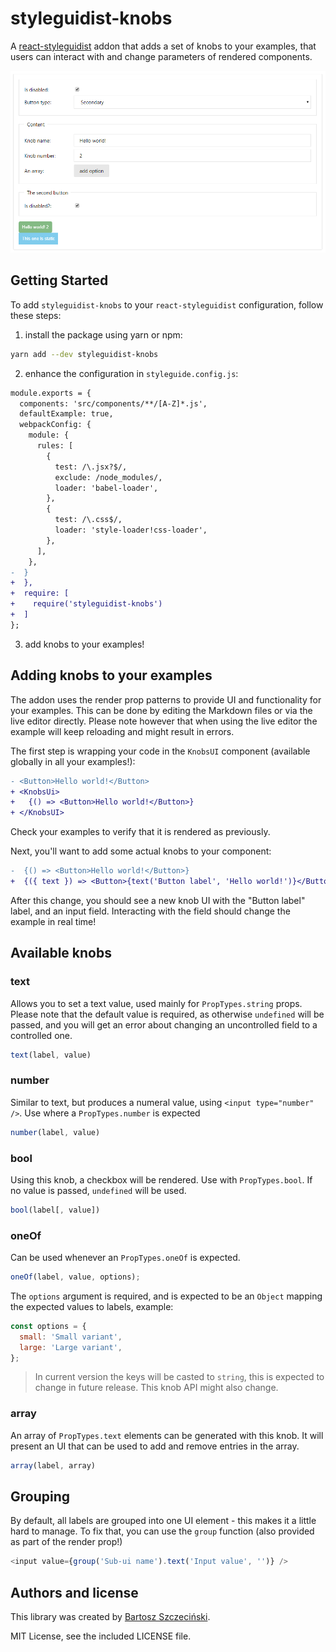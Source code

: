 # styleguidist-knobs

A [react-styleguidist](https://github.com/styleguidist/react-styleguidist/) addon that adds a set of knobs to your examples, that users can interact with and change parameters of rendered components.

![Demo](demo.png)

## Getting Started

To add `styleguidist-knobs` to your `react-styleguidist` configuration, follow these steps:

1. install the package using yarn or npm:

  ```bash
  yarn add --dev styleguidist-knobs
  ```

2. enhance the configuration in `styleguide.config.js`:

  ```diff
  module.exports = {
    components: 'src/components/**/[A-Z]*.js',
    defaultExample: true,
    webpackConfig: {
      module: {
        rules: [
          {
            test: /\.jsx?$/,
            exclude: /node_modules/,
            loader: 'babel-loader',
          },
          {
            test: /\.css$/,
            loader: 'style-loader!css-loader',
          },
        ],
      },
  -  }
  +  },
  +  require: [
  +    require('styleguidist-knobs')
  +  ]    
  };
  ```

3. add knobs to your examples!

## Adding knobs to your examples

The addon uses the render prop patterns to provide UI and functionality for your examples. This can be done by editing the Markdown files or via the live editor directly. Please note however that when using the live editor the example will keep reloading and might result in errors.

The first step is wrapping your code in the `KnobsUI` component (available globally in all your examples!):

```diff
- <Button>Hello world!</Button>
+ <KnobsUi>
+   {() => <Button>Hello world!</Button>}
+ </KnobsUI>
```

Check your examples to verify that it is rendered as previously.

Next, you'll want to add some actual knobs to your component:

```diff
-  {() => <Button>Hello world!</Button>}
+  {({ text }) => <Button>{text('Button label', 'Hello world!')}</Button>}
```

After this change, you should see a new knob UI with the "Button label" label, and an input field. Interacting with the field should change the example in real time!

## Available knobs

### text

Allows you to set a text value, used mainly for `PropTypes.string` props. Please note that the default value is required, as otherwise `undefined` will be passed, and you will get an error about changing an uncontrolled field to a controlled one.

```js
text(label, value)
```

### number

Similar to text, but produces a numeral value, using `<input type="number" />`. Use where a `PropTypes.number` is expected

```js
number(label, value)
```

### bool

Using this knob, a checkbox will be rendered. Use with `PropTypes.bool`. If no value is passed, `undefined` will be used.

```js
bool(label[, value])
```

### oneOf

Can be used whenever an `PropTypes.oneOf` is expected. 

```js
oneOf(label, value, options);
```

The `options` argument is required, and is expected to be an `Object` mapping the expected values to labels, example:

```js
const options = {
  small: 'Small variant',
  large: 'Large variant',
};
```

> In current version the keys will be casted to `string`, this is expected to change in future release. This knob API might also change.

### array

An array of `PropTypes.text` elements can be generated with this knob. It will present an UI that can be used to add and remove entries in the array.

```js
array(label, array)
```

## Grouping

By default, all labels are grouped into one UI element - this makes it a little hard to manage. To fix that, you can use the `group` function (also provided as part of the render prop!)

```js
<input value={group('Sub-ui name').text('Input value', '')} />
```

## Authors and license

This library was created by [Bartosz Szczeciński](https://github.com/btmpl/).

MIT License, see the included LICENSE file.